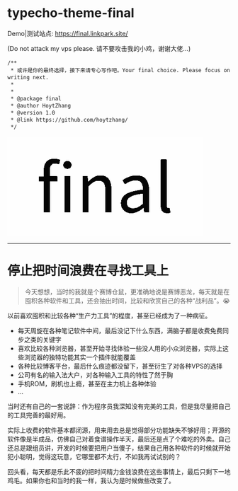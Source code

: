 # typecho-theme-final

Demo|测试站点: https://final.linkpark.site/

(Do not attack my vps please. 请不要攻击我的小鸡，谢谢大佬…)

```
/**
 * 或许是你的最终选择，接下来请专心写作吧。Your final choice. Please focus on writing next.
 * 
 *
 * @package final
 * @author HoytZhang
 * @version 1.0
 * @link https://github.com/hoytzhang/
 */
```

![screenshot](./screenshot.png)

---

# 停止把时间浪费在寻找工具上

> 今天想想，当时的我就是个赛博仓鼠，更准确地说是赛博恶龙，每天就是在囤积各种软件和工具，还会抽出时间，比较和欣赏自己的各种“战利品”。😭

以前喜欢囤积和比较各种“生产力工具”的程度，甚至已经成为了一种病征。

* 每天周旋在各种笔记软件中间，最后没记下什么东西，满脑子都是收费免费同步之类的关键字
* 喜欢比较各种浏览器，甚至开始寻找体验一些没人用的小众浏览器，实际上这些浏览器的独特功能其实一个插件就能覆盖
* 各种比较博客平台，最后什么痕迹都没留下，甚至衍生了对各种VPS的选择
* 公司有名的输入法大户，对各种输入工具的特性了然于胸
* 手机ROM，刷机也上瘾，甚至在主力机上各种体验
* …

当时还有自己的一套说辞：作为程序员我深知没有完美的工具，但是我尽量把自己的工具完善的最好用。

实际上收费的软件基本都闭源，用来用去总是觉得部分功能缺失不够好用；开源的软件像是半成品，仿佛自己对着食谱操作半天，最后还是点了个难吃的外卖。自己还总是跟组员讲，开发的时候要把用户当傻子，结果自己用各种软件的时候就开始犯小聪明，觉得这玩意，它哪里都不太行，不如我再试试别的？

回头看，每天都是乐此不疲的把时间精力金钱浪费在这些事情上，最后只剩下一地鸡毛。如果你也和当时的我一样，我认为是时候做些改变了。
